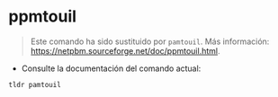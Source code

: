 # ppmtouil

> Este comando ha sido sustituido por `pamtouil`.
> Más información: <https://netpbm.sourceforge.net/doc/ppmtouil.html>.

- Consulte la documentación del comando actual:

`tldr pamtouil`
